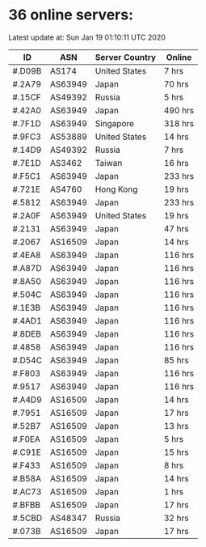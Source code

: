 # 36 online servers:

Latest update at: Sun Jan 19 01:10:11 UTC 2020

| ID | ASN | Server Country | Online |
| -- | --- | -------------- | ------ |
| #.D09B | AS174 | United States | 7 hrs |
| #.2A79 | AS63949 | Japan | 70 hrs |
| #.15CF | AS49392 | Russia | 5 hrs |
| #.42A0 | AS63949 | Japan | 490 hrs |
| #.7F1D | AS63949 | Singapore | 318 hrs |
| #.9FC3 | AS53889 | United States | 14 hrs |
| #.14D9 | AS49392 | Russia | 7 hrs |
| #.7E1D | AS3462 | Taiwan | 16 hrs |
| #.F5C1 | AS63949 | Japan | 233 hrs |
| #.721E | AS4760 | Hong Kong | 19 hrs |
| #.5812 | AS63949 | Japan | 233 hrs |
| #.2A0F | AS63949 | United States | 19 hrs |
| #.2131 | AS63949 | Japan | 47 hrs |
| #.2067 | AS16509 | Japan | 14 hrs |
| #.4EA8 | AS63949 | Japan | 116 hrs |
| #.A87D | AS63949 | Japan | 116 hrs |
| #.8A50 | AS63949 | Japan | 116 hrs |
| #.504C | AS63949 | Japan | 116 hrs |
| #.1E3B | AS63949 | Japan | 116 hrs |
| #.4AD1 | AS63949 | Japan | 116 hrs |
| #.8DEB | AS63949 | Japan | 116 hrs |
| #.4858 | AS63949 | Japan | 116 hrs |
| #.D54C | AS63949 | Japan | 85 hrs |
| #.F803 | AS63949 | Japan | 116 hrs |
| #.9517 | AS63949 | Japan | 116 hrs |
| #.A4D9 | AS16509 | Japan | 14 hrs |
| #.7951 | AS16509 | Japan | 17 hrs |
| #.52B7 | AS16509 | Japan | 13 hrs |
| #.F0EA | AS16509 | Japan | 5 hrs |
| #.C91E | AS16509 | Japan | 15 hrs |
| #.F433 | AS16509 | Japan | 8 hrs |
| #.B58A | AS16509 | Japan | 14 hrs |
| #.AC73 | AS16509 | Japan | 1 hrs |
| #.BFBB | AS16509 | Japan | 17 hrs |
| #.5CBD | AS48347 | Russia | 32 hrs |
| #.073B | AS16509 | Japan | 17 hrs |

